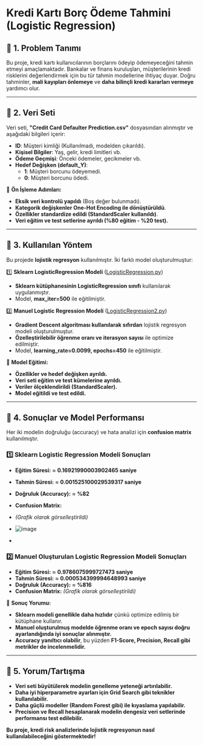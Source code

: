 # **Kredi Kartı Borç Ödeme Tahmini (Logistic Regression)**

## **📌 1. Problem Tanımı**
Bu proje, kredi kartı kullanıcılarının borçlarını ödeyip ödemeyeceğini tahmin etmeyi amaçlamaktadır. Bankalar ve finans kuruluşları, müşterilerinin kredi risklerini değerlendirmek için bu tür tahmin modellerine ihtiyaç duyar. Doğru tahminler, **mali kayıpları önlemeye** ve **daha bilinçli kredi kararları vermeye** yardımcı olur.

---

## **📌 2. Veri Seti**
Veri seti, **"Credit Card Defaulter Prediction.csv"** dosyasından alınmıştır ve aşağıdaki bilgileri içerir:

- **ID**: Müşteri kimliği (Kullanılmadı, modelden çıkarıldı).
- **Kişisel Bilgiler**: Yaş, gelir, kredi limitleri vb.
- **Ödeme Geçmişi**: Önceki ödemeler, gecikmeler vb.
- **Hedef Değişken (default_Y)**:
  - **1**: Müşteri borcunu ödeyemedi.
  - **0**: Müşteri borcunu ödedi.

🔹 **Ön İşleme Adımları:**
- **Eksik veri kontrolü yapıldı** (Boş değer bulunmadı).
- **Kategorik değişkenler One-Hot Encoding ile dönüştürüldü**.
- **Özellikler standardize edildi (StandardScaler kullanıldı)**.
- **Veri eğitim ve test setlerine ayrıldı (%80 eğitim - %20 test).**

---

## **📌 3. Kullanılan Yöntem**
Bu projede **lojistik regresyon** kullanılmıştır. İki farklı model oluşturulmuştur:

1️⃣ **Sklearn LogisticRegression Modeli** ([LogisticRegression.py](LogisticRegression.py))
   - **Sklearn kütüphanesinin LogisticRegression sınıfı** kullanılarak uygulanmıştır.
   - Model, **max_iter=500** ile eğitilmiştir.
   
2️⃣ **Manuel Logistic Regression Modeli** ([LogisticRegression2.py](LogisticRegression2.py))
   - **Gradient Descent algoritması kullanılarak sıfırdan** lojistik regresyon modeli oluşturulmuştur.
   - **Özelleştirilebilir öğrenme oranı ve iterasyon sayısı** ile optimize edilmiştir.
   - Model, **learning_rate=0.0099, epochs=450** ile eğitilmiştir.

📌 **Model Eğitimi:**
- **Özellikler ve hedef değişken ayrıldı.**
- **Veri seti eğitim ve test kümelerine ayrıldı.**
- **Veriler ölçeklendirildi (StandardScaler).**
- **Model eğitildi ve test edildi.**

---

## **📌 4. Sonuçlar ve Model Performansı**
Her iki modelin doğruluğu (accuracy) ve hata analizi için **confusion matrix** kullanılmıştır.

### **1️⃣ Sklearn Logistic Regression Modeli Sonuçları**
- **Eğitim Süresi:** ≈ **0.16921990003902465 saniye**
- **Tahmin Süresi:** ≈ **0.001525100029539317 saniye**
- **Doğruluk (Accuracy):** ≈ **%82**
- **Confusion Matrix:**
- *(Grafik olarak görselleştirildi)*
- ![image](https://github.com/user-attachments/assets/987897d5-7060-47b2-8940-9546422861c6)

- 

### **2️⃣ Manuel Oluşturulan Logistic Regression Modeli Sonuçları**
- **Eğitim Süresi:** ≈ **0.9786075999727473 saniye**
- **Tahmin Süresi:** ≈ **0.000534399994648993 saniye**
- **Doğruluk (Accuracy):** ≈ **%816**
- **Confusion Matrix:** *(Grafik olarak görselleştirildi)*

🔹 **Sonuç Yorumu:**
- **Sklearn modeli genellikle daha hızlıdır** çünkü optimize edilmiş bir kütüphane kullanır.
- **Manuel oluşturulmuş modelde öğrenme oranı ve epoch sayısı doğru ayarlandığında iyi sonuçlar alınmıştır.**
- **Accuracy yanıltıcı olabilir**, bu yüzden **F1-Score, Precision, Recall gibi metrikler de incelenmelidir.**

---

## **📌 5. Yorum/Tartışma**
- **Veri seti büyütülerek modelin genelleme yeteneği artırılabilir.**
- **Daha iyi hiperparametre ayarları için Grid Search gibi teknikler kullanılabilir.**
- **Daha güçlü modeller (Random Forest gibi) ile kıyaslama yapılabilir.**
- **Precision ve Recall hesaplanarak modelin dengesiz veri setlerinde performansı test edilebilir.**

**Bu proje, kredi risk analizlerinde lojistik regresyonun nasıl kullanılabileceğini göstermektedir!**

